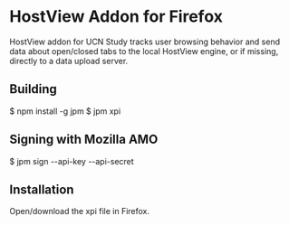 # HostView Addon for Firefox

HostView addon for UCN Study tracks user browsing behavior and
send data about open/closed tabs to the local HostView engine, or
if missing, directly to a data upload server.

## Building

$ npm install -g jpm
$ jpm xpi

## Signing with Mozilla AMO

$ jpm sign --api-key <key> --api-secret <secret>

## Installation

Open/download the xpi file in Firefox.
